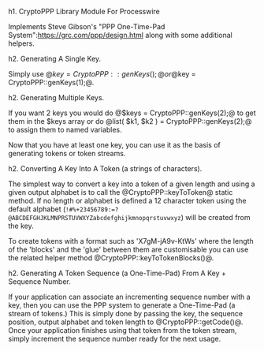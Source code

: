h1. CryptoPPP Library Module For Processwire

Implements Steve Gibson's "PPP One-Time-Pad System":https://grc.com/ppp/design.html along with some additional helpers.

h2. Generating A Single Key.

Simply use @$key = CryptoPPP::genKeys();@ or @$key = CryptoPPP::genKeys(1);@.

h2. Generating Multiple Keys.

If you want 2 keys you would do @$keys = CryptoPPP::genKeys(2);@ to get them in the $keys array or do @list( $k1, $k2 ) = CryptoPPP::genKeys(2);@ to assign them to named variables.

Now that you have at least one key, you can use it as the basis of generating tokens or token streams.

h2. Converting A Key Into A Token (a strings of characters).

The simplest way to convert a key into a token of a given length and using a given output alphabet is to call the @CryptoPPP::keyToToken@ static method. If no length or alphabet is defined a 12 character token using the default alphabet (<code>!#%+23456789:=?@ABCDEFGHJKLMNPRSTUVWXYZabcdefghijkmnopqrstuvwxyz</code>) will be created from the key.

To create tokens with a format such as 'X7gM-jA9v-KtWs' where the length of the 'blocks' and the 'glue' between them are customisable you can use the related helper method @CryptoPPP::keyToTokenBlocks()@.

h2. Generating A Token Sequence (a One-Time-Pad) From A Key + Sequence Number.

If your application can associate an incrementing sequence number with a key, then you can use the PPP system to generate a One-Time-Pad (a stream of tokens.)  This is simply done by passing the key, the sequence position, output alphabet and token length to @CryptoPPP::getCode()@. Once your application finishes using that token from the token stream, simply increment the sequence number ready for the next usage.

